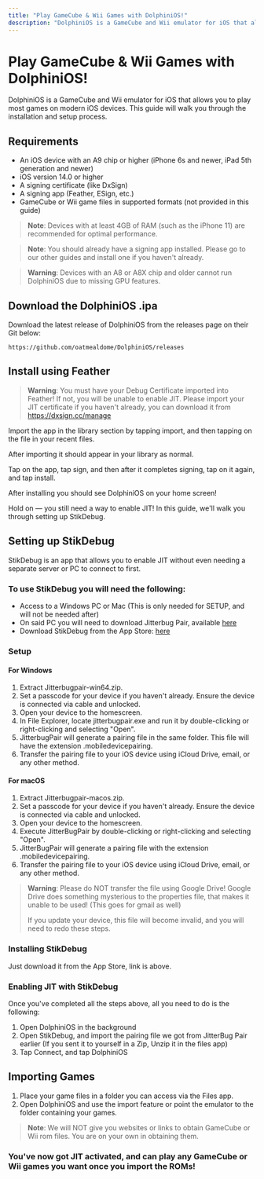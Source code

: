```yaml
---
title: "Play GameCube & Wii Games with DolphiniOS!"
description: "DolphiniOS is a GameCube and Wii emulator for iOS that allows you to play most games on modern iOS devices."
---
```



# Play GameCube & Wii Games with DolphiniOS!

DolphiniOS is a GameCube and Wii emulator for iOS that allows you to play most games on modern iOS devices. This guide will walk you through the installation and setup process.

## Requirements

- An iOS device with an A9 chip or higher (iPhone 6s and newer, iPad 5th generation and newer)
- iOS version 14.0 or higher
- A signing certificate (like DxSign)
- A signing app (Feather, ESign, etc.)
- GameCube or Wii game files in supported formats (not provided in this guide)

> **Note**: Devices with at least 4GB of RAM (such as the iPhone 11) are recommended for optimal performance.

> **Note**: You should already have a signing app installed. Please go to our other guides and install one if you haven't already.

> **Warning**: Devices with an A8 or A8X chip and older cannot run DolphiniOS due to missing GPU features.

## Download the DolphiniOS .ipa

Download the latest release of DolphiniOS from the releases page on their Git below:

```
https://github.com/oatmealdome/DolphiniOS/releases
```

## Install using Feather

> **Warning**: You must have your Debug Certificate imported into Feather! If not, you will be unable to enable JIT.
> Please import your JIT certificate if you haven't already, you can download it from https://dxsign.cc/manage

Import the app in the library section by tapping import, and then tapping on the file in your recent files.

After importing it should appear in your library as normal.

Tap on the app, tap sign, and then after it completes signing, tap on it again, and tap install.

After installing you should see DolphiniOS on your home screen!

Hold on — you still need a way to enable JIT! In this guide, we'll walk you through setting up StikDebug.

## Setting up StikDebug

StikDebug is an app that allows you to enable JIT without even needing a separate server or PC to connect to first.

### To use StikDebug you will need the following:

- Access to a Windows PC or Mac (This is only needed for SETUP, and will not be needed after)
- On said PC you will need to download Jitterbug Pair, available [here](https://github.com/osy/Jitterbug/releases/)
- Download StikDebug from the App Store: [here](https://apps.apple.com/us/app/stikdebug/id6744045754)

### Setup

#### For Windows

1. Extract Jitterbugpair-win64.zip.
2. Set a passcode for your device if you haven't already. Ensure the device is connected via cable and unlocked.
3. Open your device to the homescreen.
4. In File Explorer, locate jitterbugpair.exe and run it by double-clicking or right-clicking and selecting "Open".
5. JitterbugPair will generate a pairing file in the same folder. This file will have the extension .mobiledevicepairing.
6. Transfer the pairing file to your iOS device using iCloud Drive, email, or any other method.

#### For macOS

1. Extract Jitterbugpair-macos.zip.
2. Set a passcode for your device if you haven't already. Ensure the device is connected via cable and unlocked.
3. Open your device to the homescreen.
4. Execute JitterBugPair by double-clicking or right-clicking and selecting "Open".
5. JitterBugPair will generate a pairing file with the extension .mobiledevicepairing.
6. Transfer the pairing file to your iOS device using iCloud Drive, email, or any other method.

> **Warning**: Please do NOT transfer the file using Google Drive! Google Drive does something mysterious to the properties file, that makes it unable to be used! (This goes for gmail as well)
>
> If you update your device, this file will become invalid, and you will need to redo these steps.

### Installing StikDebug

Just download it from the App Store, link is above.

### Enabling JIT with StikDebug

Once you've completed all the steps above, all you need to do is the following:

1. Open DolphiniOS in the background
2. Open StikDebug, and import the pairing file we got from JitterBug Pair earlier (If you sent it to yourself in a Zip, Unzip it in the files app)
3. Tap Connect, and tap DolphiniOS

## Importing Games

1. Place your game files in a folder you can access via the Files app.
2. Open DolphiniOS and use the import feature or point the emulator to the folder containing your games.

> **Note**: We will NOT give you websites or links to obtain GameCube or Wii rom files. You are on your own in obtaining them.

### You've now got JIT activated, and can play any GameCube or Wii games you want once you import the ROMs!

